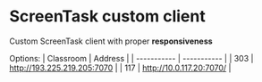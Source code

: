 # ScreenTask custom client

Custom ScreenTask client with proper **responsiveness**

Options:
| Classroom | Address |
| ----------- | ----------- |
| 303 | http://193.225.219.205:7070 |
| 117 | http://10.0.117.20:7070/ |
